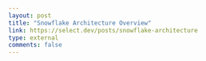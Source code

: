 ```yaml
---
layout: post
title: "Snowflake Architecture Overview"
link: https://select.dev/posts/snowflake-architecture
type: external
comments: false
---
```


